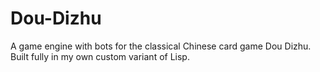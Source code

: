 # Dou-Dizhu
A game engine with bots for the classical Chinese card game Dou Dizhu. Built fully in my own custom variant of Lisp.
